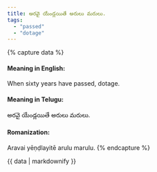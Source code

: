 ```yaml
---
title: అరవై యేండ్లయితే అరులు మరులు.
tags:
  - "passed"
  - "dotage"
---
```


{% capture data %}
#### Meaning in English:
When sixty years have passed, dotage.

#### Meaning in Telugu:
అరవై యేండ్లయితే అరులు మరులు.

#### Romanization:
Aravai yēṇḍlayitē arulu marulu.
{% endcapture %}

{{ data | markdownify }}

